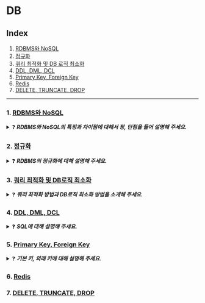 # DB
## Index
1. [RDBMS와 NoSQL](#1-rdbms와-nosql)
2. [정규화](#2-정규화)
3. [쿼리 최적화 및 DB 로직 최소화](#3-쿼리-최적화-및-db로직-최소화)
4. [DDL, DML, DCL](#4-ddl-dml-dcl)
5. [Primary Key, Foreign Key](#5-primary-key-foreign-key)
6. [Redis](#6-redis)
7. [DELETE, TRUNCATE, DROP](#7-delete-truncate-drop)

-- -- --

### 1. [RDBMS와 NoSQL](https://skroy0513.tistory.com/37)
<details>
  <summary>❓ <b><i>RDBMS와 NoSQL의 특징과 차이점에 대해서 장, 단점을 들어 설명해 주세요.</i></b></summary>
  <div markdown="1">
    &nbsp;&nbsp;RDBMS는 관계형 데이터 모델을 기초로 두고 모든 데이터를 2차원 테이블 형태로 표현하는 데이터베이스입니다. 데이터들이 Column과 Row 형태로 저장되어 있고, SQL이라는 정교한 검색 query를 통해 데이터를 다룹니다. 테이블이 외래 키를 통해 서로 관계를 맺을 수 있으며, 관계를 맺고 있는 테이블 간 JOIN이 사용 가능합니다. RDBMS의 장점은 정해진 스키마에 따라 데이터를 저장해야 하기 때문에 명확한 데이터 구조를 보장하고 있으며, 각 데이터를 중복 없이 한 번만 저장할 수 있습니다. 하지만 단점으로는 시스템이 커져 복잡한 관계를 맺게 되면 JOIN문이 많은 복잡한 쿼리가 만들어질 수 있습니다. 또한 스키마로 인해 데이터가 유연하지 못해서 나중에 스키마가 변경될 경우 번거롭고 어렵습니다. 그리고 성능향상을 위해서는 Scale-up만을 지원하는데 이로 인해 비용이 기하급수적으로 늘어날 수 있는 단점들을 가지고 있습니다.<br>
    &nbsp;&nbsp;NoSQL은 RDBMS와 달리 테이블 간 관계를 정의하지 않습니다. 빅데이터의 등장으로 데이터와 트래픽이 기하급수적으로 증가함에 따라 데이터의 일관성을 포기하되 여러 대의 데이터에 분산하여 저장하는 Scale-out을 목표로 등장하였습니다. 스키마 선언 없이 필드의 추가 및 삭제가 자유로운 Schema-less구조로 유연성이 좋으며, 서버 확장이 용이하고, 대용량 데이터를 처리하는 성능이 뛰어납니다. NoSQL의 장점으로는 스키마가 없기 때문에 유연하며 자유로운 데이터구조를 가질 수 있습니다. 언제든 저장된 데이터를 조정하고 새로운 필드를 추가할 수 있습니다. 또한 데이터 분산이 용이하며 성능 향상을 위한 Scale-up, Scale-out이 가능합니다. 단점으로는 데이터의 중복이 발생할 수 있으며 중복된 데이터가 변경될 경우 수정을 모든 컬렉션에서 수정해야 합니다. 스키마가 존재하지 않기 때문에 명확한 데이터 구조를 보장하지 않으며 데이터 구조 결정이 어려울 수 있으며, key값에 대한 입, 출력만 지원합니다.
  </div>
</details>

### 2. [정규화](https://skroy0513.tistory.com/38)
<details>
  <summary>❓ <b><i>RDBMS의 정규화에 대해 설명해 주세요.</i></b></summary>
  <div markdown="1">
    &nbsp;&nbsp;데이터베이스에서 튜플을 삭제, 삽입, 수정을 할 때에 이상현상이 발생하게 되는데 이상현상이 발생하는 릴레이션을 분해하여 이상현상을 없애는 과정을 정규화라고 합니다. 정규화의 목표는 테이블 간에 중복된 데이터를 허용하지 않는 것인데, 이걸 통해 무결성을 유지할 수 있고 DB의 저장 용량 역시 줄일 수 있습니다. 테이블을 분해하는 정규화 단계가 정의되어 있고 어떻게 분해되는지에 따라 정규화 단계가 달라지는데, 제1,2,3,4,5 정규화, BCNF정규화가 있습니다.<br>
    &nbsp;&nbsp;제1 정규화는 원자값을 가지고 있어야 하고, 제2 정규화는 부분 함수 종속 제거, 제3 정규화는 이행 함수 종속 제거, BCNF 정규화는 결정자가 후보키가 아닌 함수 종속을 제거, 제4 정규화는 다치 종속 제거, 제5 정규화는 조인 종속 제거를 만족해야 합니다.
  </div>
</details>

### 3. [쿼리 최적화 및 DB로직 최소화](https://skroy0513.tistory.com/46)
<details>
  <summary>❓ <b><i>쿼리 최적화 방법과 DB로직 최소화 방법을 소개해 주세요.</i></b><br></summary>
  <div markdown="1">
    &nbsp;&nbsp;먼저 쿼리를 최적화 하기 위한 방법으로는 SELECT시 필요한 컬럼만 불러오고, 조건 부여 시 별도의 연산은 걸지 않는 것이 좋습니다. LIKE사용시 와일드카드는 String 앞부분에 배치하지 않는것이 좋으며, DISTINCT와 같이 중복 값을 제거하는 연산은 사용하지 않는 것이 좋습니다.<br>
    &nbsp;&nbsp;DB로직을 최소화하는 방법에는 앞서 소개해 드린 방법으로 쿼리를 최적화하는 방법이 있고, 데이터를 일관되게 모델링 하는 방법이 있습니다. 또한 비즈니스 로직을 분리 시키고, 쿼리와 데이터를 캐싱하여 성능을 향상 시킬 수 있습니다.
  </div>  
</details>

### 4. [DDL, DML, DCL](https://skroy0513.tistory.com/47)
<details>
  <summary>❓ <b><i>SQL에 대해 설명해 주세요.</i></b></summary>
  <div markdown="1">
    &nbsp;&nbsp;SQL은 Structured Query Language로 구조적인 질의 언어라는 뜻입니다. 데이터베이스의 제어, 관리할 때 사용되며 역할에 따라 DDL, DML, DCL 3가지로 나눌 수  있습니다.<br>
    &nbsp;&nbsp;DDL은 정의 언어로서, CREATE로 데이터베이스 생성, ALTER로 수정, DROP으로 삭제를 할 수 있습니다.<br>
    &nbsp;&nbsp;DML은 조작 언어로서, INSERT로 데이터 추가, SELECT로 조회, UPDATE로 수정, DELETE로 삭제할 수 있습니다.<br>
    &nbsp;&nbsp;DCL은 제어 언어로 GRANT로 권한 부여, REVOKE로 권한 박탈, COMMIT으로 결과 반영, ROLLBACK으로 작업 취소 및 복구를 할 수 있습니다.<br>
  </div>
</details>

### 5. [Primary Key, Foreign Key](https://skroy0513.tistory.com/49)
<details>
  <summary>❓ <b><i>기본 키, 외래 키에 대해 설명해 주세요.</i></b></summary>
  <div markdown="1">
    &nbsp;&nbsp;기본키와 외래키는 관계형 데이터베이스에서 사용되는 중요한 개념으로, 데이터베이스 테이블 간의 관계를 설정하고 데이터 무결성을 유지하기 위해 사용됩니다.<br>
    &nbsp;&nbsp;기본 키는 Primary Key로 각 레코드를 고유하게 식별하는 역할로서 중복이 허용되지 않으며 NULL값을 가질 수 없습니다. 모든 레코드는 무조건 기본키를 가져야 하며, 대부분의 데이터베이스에서 자동으로 인덱싱이 되어 신속하게 검색하는 데 사용됩니다.<br>
    &nbsp;&nbsp;외래 키는 Foreign Key로 한 테이블에서 다른 테이블의 기본키를 참조하는 키입니다. 외래키를 통해 테이블 간의 관계를 형성할 수 있고, 두 개 이상의 테이블에서 데이터를 검색하고 JOIN 할 수 있습니다. 또한 외래키로 인해 데이터의 무결성이 유지되는 데에 중요한 역할을 하며, 일관성 또한 유지됩니다.<br>
  </div>
</details>

### 6. [Redis](https://skroy0513.tistory.com/58)

### 7. [DELETE, TRUNCATE, DROP](https://skroy0513.tistory.com/65)
